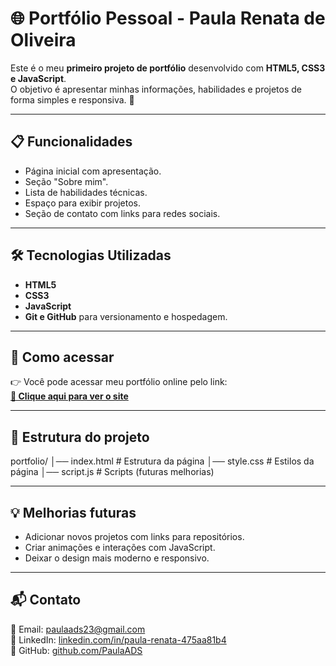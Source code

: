 # 🌐 Portfólio Pessoal - Paula Renata de Oliveira

Este é o meu **primeiro projeto de portfólio** desenvolvido com **HTML5, CSS3 e JavaScript**.  
O objetivo é apresentar minhas informações, habilidades e projetos de forma simples e responsiva. 🚀

---

## 📋 Funcionalidades

- Página inicial com apresentação.
- Seção "Sobre mim".
- Lista de habilidades técnicas.
- Espaço para exibir projetos.
- Seção de contato com links para redes sociais.

---

## 🛠️ Tecnologias Utilizadas

- **HTML5**
- **CSS3**
- **JavaScript**
- **Git e GitHub** para versionamento e hospedagem.

---

## 🚀 Como acessar

👉 Você pode acessar meu portfólio online pelo link:  
[**🔗 Clique aqui para ver o site**](https://paulaads.github.io/portfolio)  

---

## 📂 Estrutura do projeto

portfolio/
│── index.html # Estrutura da página
│── style.css # Estilos da página
│── script.js # Scripts (futuras melhorias)


---

## 💡 Melhorias futuras

- Adicionar novos projetos com links para repositórios.  
- Criar animações e interações com JavaScript.  
- Deixar o design mais moderno e responsivo.  

---

## 📬 Contato

📧 Email: [paulaads23@gmail.com](mailto:paulaads23@gmail.com)  
💼 LinkedIn: [linkedin.com/in/paula-renata-475aa81b4](https://linkedin.com/in/paula-renata-475aa81b4)  
🐙 GitHub: [github.com/PaulaADS](https://github.com/PaulaADS)  
